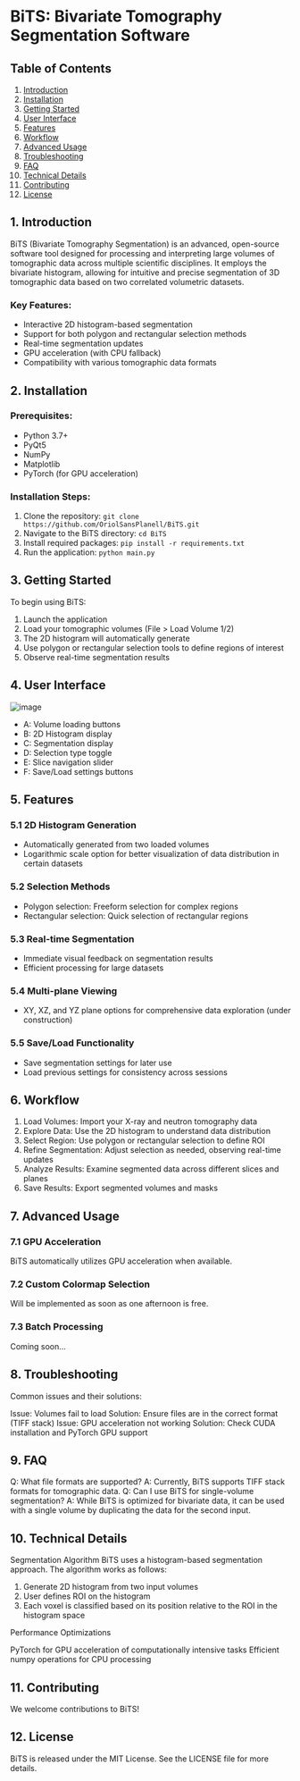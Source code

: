 # BiTS: Bivariate Tomography Segmentation Software

## Table of Contents
1. [Introduction](1-introduction)
2. [Installation](2-installation)
3. [Getting Started](3-getting-started)
4. [User Interface](4-user-interface)
5. [Features](5-features)
6. [Workflow](6-workflow)
7. [Advanced Usage](7-advanced-usage)
8. [Troubleshooting](8-troubleshooting)
9. [FAQ](9-faq)
10. [Technical Details](10-technical-details)
11. [Contributing](11-contributing)
12. [License](12-license)

## 1. Introduction

BiTS (Bivariate Tomography Segmentation) is an advanced, open-source software tool designed for processing and interpreting large volumes of tomographic data across multiple scientific disciplines. It employs the bivariate histogram, allowing for intuitive and precise segmentation of 3D tomographic data based on two correlated volumetric datasets.

### Key Features:
- Interactive 2D histogram-based segmentation
- Support for both polygon and rectangular selection methods
- Real-time segmentation updates
- GPU acceleration (with CPU fallback)
- Compatibility with various tomographic data formats

## 2. Installation

### Prerequisites:
- Python 3.7+
- PyQt5
- NumPy
- Matplotlib
- PyTorch (for GPU acceleration)

### Installation Steps:
1. Clone the repository: `git clone https://github.com/OriolSansPlanell/BiTS.git`
2. Navigate to the BiTS directory: `cd BiTS`
3. Install required packages: `pip install -r requirements.txt`
4. Run the application: `python main.py`

## 3. Getting Started

To begin using BiTS:
1. Launch the application
2. Load your tomographic volumes (File > Load Volume 1/2)
3. The 2D histogram will automatically generate
4. Use polygon or rectangular selection tools to define regions of interest
5. Observe real-time segmentation results

## 4. User Interface

![image](https://github.com/user-attachments/assets/c5fa3383-a679-45ae-9542-772960a75358)

- A: Volume loading buttons
- B: 2D Histogram display
- C: Segmentation display
- D: Selection type toggle
- E: Slice navigation slider
- F: Save/Load settings buttons

## 5. Features

### 5.1 2D Histogram Generation
- Automatically generated from two loaded volumes
- Logarithmic scale option for better visualization of data distribution in certain datasets

### 5.2 Selection Methods
- Polygon selection: Freeform selection for complex regions
- Rectangular selection: Quick selection of rectangular regions

### 5.3 Real-time Segmentation
- Immediate visual feedback on segmentation results
- Efficient processing for large datasets

### 5.4 Multi-plane Viewing
- XY, XZ, and YZ plane options for comprehensive data exploration (under construction)

### 5.5 Save/Load Functionality
- Save segmentation settings for later use
- Load previous settings for consistency across sessions

## 6. Workflow

1. Load Volumes: Import your X-ray and neutron tomography data
2. Explore Data: Use the 2D histogram to understand data distribution
3. Select Region: Use polygon or rectangular selection to define ROI
4. Refine Segmentation: Adjust selection as needed, observing real-time updates
5. Analyze Results: Examine segmented data across different slices and planes
6. Save Results: Export segmented volumes and masks

## 7. Advanced Usage

### 7.1 GPU Acceleration
BiTS automatically utilizes GPU acceleration when available. 

### 7.2 Custom Colormap Selection
Will be implemented as soon as one afternoon is free.

### 7.3 Batch Processing
Coming soon...

## 8. Troubleshooting
Common issues and their solutions:

Issue: Volumes fail to load
Solution: Ensure files are in the correct format (TIFF stack)
Issue: GPU acceleration not working
Solution: Check CUDA installation and PyTorch GPU support

## 9. FAQ
Q: What file formats are supported?
A: Currently, BiTS supports TIFF stack formats for tomographic data.
Q: Can I use BiTS for single-volume segmentation?
A: While BiTS is optimized for bivariate data, it can be used with a single volume by duplicating the data for the second input.

## 10. Technical Details
Segmentation Algorithm
BiTS uses a histogram-based segmentation approach. The algorithm works as follows:

1. Generate 2D histogram from two input volumes
2. User defines ROI on the histogram
3. Each voxel is classified based on its position relative to the ROI in the histogram space

Performance Optimizations

PyTorch for GPU acceleration of computationally intensive tasks
Efficient numpy operations for CPU processing

## 11. Contributing
We welcome contributions to BiTS!

## 12. License
BiTS is released under the MIT License. See the LICENSE file for more details.
